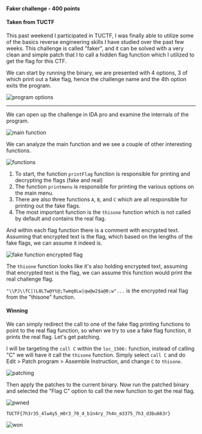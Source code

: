 #### Faker challenge -  400 points
#### Taken from TUCTF

This past weekend I participated in TUCTF, I was finally able to utilize some of the basics reverse engineering skills I have studied over the past few weeks. This challenge is called "faker", and it can be solved with a very clean and simple patch that I to call a hidden flag function which I utilized to get the flag for this CTF.

We can start by running the binary, we are presented with 4 options, 3 of which print out a fake flag, hence the challenge name and the 4th option exits the program. 

![program options](https://raw.githubusercontent.com/x00pwn/reverse-engineering-practice/master/images/0-faker.png)

----

We can open up the challenge in IDA pro and examine the internals of the program.

![main function](https://raw.githubusercontent.com/x00pwn/reverse-engineering-practice/master/images/1-faker.png)

We can analyze the main function and we see a couple of other interesting functions. 

![functions](https://raw.githubusercontent.com/x00pwn/reverse-engineering-practice/master/images/4-faker.png)

1. To start, the function `printFlag` function is responsible for printing and decrypting the flags (fake and real)
2. The function `printmenu` is responsible for printing the various options on the main menu.
3. There are also three functions `A`, `B`, and `C` which are all responsible for printing out the fake flags. 
4. The most important function is the `thisone` function which is not called by default and contains the real flag.


And within each flag function there is a comment with encrypted text. Assuming that encrypted text is the flag, which based on the lengths of the fake flags, we can assume it indeed is.

![fake function encrypted flag](https://raw.githubusercontent.com/x00pwn/reverse-engineering-practice/master/images/2-faker.png)

The `thisone` function looks like it's also holding encrypted text, assuming that encrypted text is the flag, we can assume this function would print the real challenge flag. 

`"\\PJ\\fC|)L0LTw@Yt@;Twmq0Lw|qw@w2$a@0;w"...` is the encrypted real flag from the "thisone" function.

#### Winning

We can simply redirect the call to one of the fake flag printing functions to point to the real flag function, so when we try to use a fake flag function, it prints the real flag. Let's get patching. 

I will be targeting the `call C` within the `loc_1506:` function, instead of calling "C" we will have it call the `thisone` function. Simply select `call C` and do Edit > Patch program > Assemble Instruction, and change `C` to `thisone`. 

![patching](https://raw.githubusercontent.com/x00pwn/reverse-engineering-practice/master/images/3-faker.png)

Then apply the patches to the current binary. Now run the patched binary and selected the "Flag C" option to call the new function to get the real flag.

![pwned](https://raw.githubusercontent.com/x00pwn/reverse-engineering-practice/master/images/5-faker.png)

`TUCTF{7h3r35_4lw4y5_m0r3_70_4_b1n4ry_7h4n_m3375_7h3_d3bu663r}`

![won](https://raw.githubusercontent.com/x00pwn/reverse-engineering-practice/master/images/6-faker.png)
